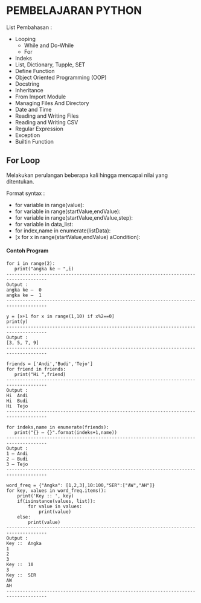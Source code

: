 # PEMBELAJARAN PYTHON
List Pembahasan :
* Looping
  - While and Do-While
  - For
* Indeks
* List, Dictionary, Tupple, SET
* Define Function
* Object Oriented Programming (OOP)
* Docstring
* Inheritance
* From Import Module
* Managing Files And Directory
* Date and Time
* Reading and Writing Files
* Reading and Writing CSV
* Regular Expression
* Exception
* Builtin Function

## For Loop
Melakukan perulangan beberapa kali hingga mencapai  nilai yang ditentukan.

Format syntax : 
* for variable in range(value):
* for variable in range(startValue,endValue):
* for variable in range(startValue,endValue,step):
* for variable in data_list:
* for index,name in enumerate(listData):
* [x for x in range(startValue,endValue) aCondition]:

#### Contoh Program
```
for i in range(2):
   print("angka ke – ",i)
-------------------------------------------------------------------------------------
Output :
angka ke –  0
angka ke –  1
-------------------------------------------------------------------------------------
```

```
y = [x+1 for x in range(1,10) if x%2==0]
print(y)
-------------------------------------------------------------------------------------
Output :
[3, 5, 7, 9]
-------------------------------------------------------------------------------------
```

```
friends = ['Andi','Budi','Tejo']
for friend in friends:
   print("Hi ",friend)
-------------------------------------------------------------------------------------
Output :
Hi  Andi
Hi  Budi
Hi  Tejo
-------------------------------------------------------------------------------------
```

```
for indeks,name in enumerate(friends):
   print("{} – {}".format(indeks+1,name))
-------------------------------------------------------------------------------------
Output :
1 – Andi
2 – Budi
3 – Tejo
-------------------------------------------------------------------------------------
```

```
word_freq = {"Angka": [1,2,3],10:100,"SER":["AW","AH"]}
for key, values in word_freq.items():
    print('Key :: ', key)
    if(isinstance(values, list)):
        for value in values:
            print(value)
    else:
        print(value)
-------------------------------------------------------------------------------------
Output :
Key ::  Angka
1
2
3
Key ::  10
3
Key ::  SER
AW
AH
-------------------------------------------------------------------------------------
```

